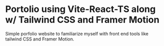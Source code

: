 # Portolio using Vite-React-TS along w/ Tailwind CSS and Framer Motion

Simple porfolio website to familiarize myself with front end tools like tailwind CSS and Framer Motion.